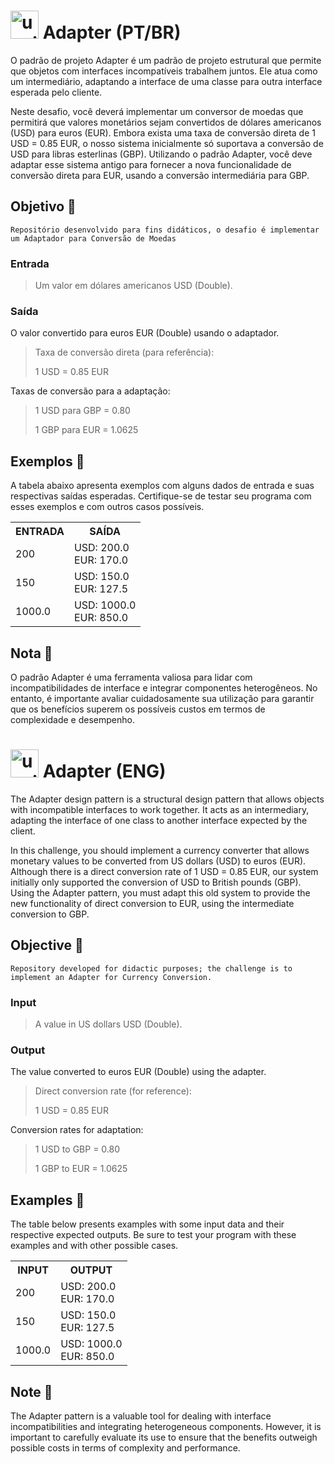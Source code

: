 <h1>
    <img width="45" src="https://img.icons8.com/pulsar-line/48/upside-down-icon.png" alt="upside-down-icon"/>
    <span> Adapter (PT/BR) </span>
</h1>
O padrão de projeto Adapter é um padrão de projeto estrutural que permite que objetos com interfaces incompatíveis trabalhem juntos. Ele atua como um intermediário, adaptando a interface de uma classe para outra interface esperada pelo cliente.

Neste desafio, você deverá implementar um conversor de moedas que permitirá que valores monetários sejam convertidos de dólares americanos (USD) para euros (EUR). Embora exista uma taxa de conversão direta de 1 USD = 0.85 EUR, o nosso sistema inicialmente só suportava a conversão de USD para libras esterlinas (GBP). Utilizando o padrão Adapter, você deve adaptar esse sistema antigo para fornecer a nova funcionalidade de conversão direta para EUR, usando a conversão intermediária para GBP.

## Objetivo 🫧
```Repositório desenvolvido para fins didáticos, o desafio é implementar um Adaptador para Conversão de Moedas```

### Entrada
>Um valor em dólares americanos USD (Double).

### Saída
O valor convertido para euros EUR (Double) usando o adaptador.
>Taxa de conversão direta (para referência):
>
>1 USD = 0.85 EUR

Taxas de conversão para a adaptação:
>1 USD para GBP = 0.80
>
>1 GBP para EUR = 1.0625

## Exemplos 🫧
A tabela abaixo apresenta exemplos com alguns dados de entrada e suas respectivas saídas esperadas. Certifique-se de testar seu programa com esses exemplos e com outros casos possíveis.
<table>
  <tr>
    <th>ENTRADA</th>
    <th>SAÍDA</th>
  </tr>
   <tr>
    <td>200</td>
    <td>USD: 200.0<br>EUR: 170.0</td>
  </tr>
   <tr>
    <td>150</td>
    <td>USD: 150.0<br>EUR: 127.5</td>
  </tr>
   <tr>
    <td>1000.0</td>
    <td>USD: 1000.0<br>EUR: 850.0</td>
  </tr>
</table>

## Nota 🫧
O padrão Adapter é uma ferramenta valiosa para lidar com incompatibilidades de interface e integrar componentes heterogêneos. No entanto, é importante avaliar cuidadosamente sua utilização para garantir que os benefícios superem os possíveis custos em termos de complexidade e desempenho.

<h1>
    <img width="45" src="https://img.icons8.com/pulsar-line/48/upside-down-icon.png" alt="upside-down-icon"/>
    <span> Adapter (ENG) </span>
</h1>

The Adapter design pattern is a structural design pattern that allows objects with incompatible interfaces to work together. It acts as an intermediary, adapting the interface of one class to another interface expected by the client.

In this challenge, you should implement a currency converter that allows monetary values to be converted from US dollars (USD) to euros (EUR). Although there is a direct conversion rate of 1 USD = 0.85 EUR, our system initially only supported the conversion of USD to British pounds (GBP). Using the Adapter pattern, you must adapt this old system to provide the new functionality of direct conversion to EUR, using the intermediate conversion to GBP.

## Objective 🫧
```Repository developed for didactic purposes; the challenge is to implement an Adapter for Currency Conversion.```

### Input
>A value in US dollars USD (Double).

### Output
The value converted to euros EUR (Double) using the adapter.
>Direct conversion rate (for reference):
>
>1 USD = 0.85 EUR

Conversion rates for adaptation:
>1 USD to GBP = 0.80
>
>1 GBP to EUR = 1.0625

## Examples 🫧
The table below presents examples with some input data and their respective expected outputs. Be sure to test your program with these examples and with other possible cases.
<table>
  <tr>
    <th>INPUT</th>
    <th>OUTPUT</th>
  </tr>
   <tr>
    <td>200</td>
    <td>USD: 200.0<br>EUR: 170.0</td>
  </tr>
   <tr>
    <td>150</td>
    <td>USD: 150.0<br>EUR: 127.5</td>
  </tr>
   <tr>
    <td>1000.0</td>
    <td>USD: 1000.0<br>EUR: 850.0</td>
  </tr>
</table>

## Note 🫧
The Adapter pattern is a valuable tool for dealing with interface incompatibilities and integrating heterogeneous components. However, it is important to carefully evaluate its use to ensure that the benefits outweigh possible costs in terms of complexity and performance.

